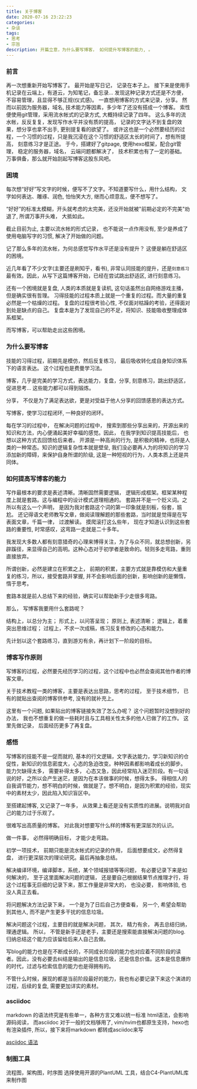 ```yaml
---
title: 关于博客
date: 2020-07-16 23:22:23
categories:
- 杂谈
tags: 
- 思考
- 宗旨
description: 开篇立意，为什么要写博客， 如何提升写博客的能力, 。
---
```


### 前言

再一次想重新开始写博客了。
最开始是写日记， 记录在本子上。 
接下来是使用手机记录在云端上，有道云，为知笔记，备忘录... 发现这种记录方式还是不方便，不容易管理，且显得不够正规(仪式感)。 
一直想用博客的方式来记录，分享。 然而以前因为服务器，域名, 技术能力等因素，多少年了还没有搭成一个博客。
索性便使用git管理，采用流水帐式的记录方式, 大概持续记录了四年。 
这么多年的流水帐，反反复复，发现写作水平并没有质的提高， 记录的文字达不到复盘的效果，想分享也拿不出手, 更别提复看的欲望了。
或许这也是一个必然要经历的过程，一个习惯的过程，只是我沉浸在这个习惯的舒适区太长的时间了，想有所提高， 刻意练习才是正途。
于今，搭建好了gitpage, 使用hexo框架，配合git管理， 稳定的服务器，域名， 云端问题都解决了， 技术积累也有了一定的基础。
万事俱备，那么就开始刮起写博客这股东风吧。 

### 困境

每次想“好好”写文字的时候，便写不了文字。不知道要写什么，用什么结构， 文字如何表达、雕琢、润色, 怕怡笑大方, 继而心烦意乱，便不想写了。

“好好”的标准太模糊，开头就考虑的太完美，还没开始就被"前期必定的不完美"劝退了, 所谓万事开头难， 大抵如此。

截止目前为止, 主要以流水帐的形式记录， 也不能说一点作用没有, 至少是养成了使用电脑写字的习惯, 解决了开始做的问题。

记了那么多年的流水帐，为何总感觉写作水平还是没有提升？ 这便是躺在舒适区的困境。

近几年看了不少文字(主要还是刷知乎，看书), 非常认同技能的提升，还是`刻意练习`最有效。因此，从写下这篇博客开始，已经在尝试跳出舒适区, 进行刻意练习。

还有一个困境就是复盘, 人类的本质就是复读机, 这句话虽然出自网络游戏主播，但是确实很有哲理。
习得技能的过程本质上就是一个重复的过程。而大量的重复必然是一个枯燥的过程。
复盘的过程很考验心性, 不仅面对枯躁的考验，还得面对到处是缺点的自己。
复盘本是为了发现自己的不足，将知识、技能吸收整理成体系框架。

而写博客，可以帮助走出这些困境。

### 为什么要写博客

技能的习得过程，前期先是模仿，然后反复练习， 最后吸收转化成自身知识体系下的语言表达。 这个过程也是费曼学习法。 

博客，几乎是完美的学习方式，表达能力，复盘，分享, 刻意练习，跳出舒适区，促进思考... 这些能力都可以得到锻炼。

分享， 不仅是为了满足表达欲，更是对受益于他人分享的回馈感恩的表达方式。 

写博客，使学习过程闭环, 一种良好的闭环。 

每在学习的过程中， 在解决问题的过程中， 搜索到那些分享出来的，开源出来的知识和方法，内心便涌起美好幸福的感觉。因此， 在我学到知识提高技能后， 也想以这种方式去回馈给后来者。
开源是一种高尚的行为, 是积极的精神，也将是人类的一种常态。知识的逻辑复杂性本就是壁垒, 我们没必要再人为的将知识的学习添加新的障碍，来保护自身所谓的阶级, 这是一种短视的行为，人类本质上还是共同体。

### 如何提高写博客的能力

写作最根本的要求是表述清晰。清晰固然需要逻辑， 逻辑形成框架。框架某种程度上就是套路。这与编程中的设计模式道理相通的。
套路并不是一个贬义词。之所以有这么一个声明， 是因为我对套路这个词的第一印象就是刻板，俗套，尴尬。 
还记得语文老师教写文章，做阅读理解题的那些套路，当时就是觉得是在写表面文章，千篇一律， 过渡解读。 摸爬滚打这么些年， 现在才知道认识到这些套路的重要性, 时常感叹，这弯路一走就是二十多年。 

我发现大多数人都有刻意猎奇的心理来博得关注，为了与众不同，就总想创新，另辟蹊径，来显得自己的高明。这种心态对于初学者是致命的。轻则多走弯路，重则直接放弃。

所谓创新，必然是建立在积累之上， 前期的积累，主要方式就是靠模仿和大量重复的练习，所以，接受套路并掌握, 并不会影响后面的创新，影响创新的是懒惰，惰于思考。

套路本就是前人总结下来的经验，确实可以帮助新手少走很多弯路。

那么， 写博客我要用什么套路呢？ 

结构上，以总分为主；
形式上，以问答呈现；
原则上, 表述清晰；
逻辑上，着重突出思维过程；
过程上，不求一次成稿，练习反复修改的心态和能力。

先计划以这个套路练习，直到游刃有余，再计划下一阶段的目标。 

### 博客写作原则

写博客的过程，必然要先经历学习的过程，这个过程中也必然会查阅其他作者的博客文章。 

关于技术教程一类的博客，主要是表达出思路，思考的过程， 至于技术细节， 已有的就贴出查阅的博客供参考, 没有的就补充上。 

这里有一个问题, 如果贴出的博客链接失效了怎么办呢？ 
这个问题暂时没想到好的办法， 我也不想重复的做一些耗时且与工具相关性太多的他人已做了的工作。
这里先做记录， 后面经历更多了再复盘。

### 感悟

写博客的技能不是一促而就的, 基本的行文逻辑，文字表达能力，学习新知识的仓促性，新知识的信息密度大，心态的急迫改变。种种因素都影响着成长的脚步。
能力欠缺得太多， 需要补得太多， 心态又急，因此经常陷入迷茫阶段。有一句话说的好，之所以会产生迷茫，是因为在本该做事的时候，想得太多。
得相信人的自我调节能力，想不明白的时候，做就是了。想不明白，是因为积累的经验，现实中的素材太少，因此陷入知识盲区中。

至搭建起博客, 又记录了一年多， 从效果上看还是没有实质性的进展。说明我对自己的能力过于乐观了。

很难写出高质量的博客。 对此我对想要写什么样的博客有更深层次的认识。

做一件事， 必然得明确目标， 才能少走弯路。

初学一项技术， 前期只能是流水帐式的记录的作用， 后面想要成文，必然得复盘， 进行更深层次的理论研究。最后再抽象总结。

解决编译环境，编译脚本，系统，某个领域报错等等问题， 有必要记录下来是如何解决的， 至于这里面解决问题的逻辑， 还是要自己根据结果节点推理才行，将这个过程事无巨细的记录下来，那工作量是非常大的， 也没必要， 影响体验, 也没人真正去看。

将问题解决方法记录下来， 一个是为了日后自己方便查看， 另一个, 希望会帮助到其他人, 而不是产生更多干扰的信息垃圾。

解决问题这个过程，主要目的就是解决问题， 其次， 精力有余， 再去总结归纳，理通逻辑。 所以， 不管是新手还是老手，主要还是搜索能直接解决问题的blog. 归纳总结这个能力应该留给后来人自己去做。

写blog的能力也是在不断成长的，不同成长阶段的能力也对应着不同阶段的读者。因此，没有必要去纠结是输出的是信息垃圾，还是信息价值。这本是信息爆炸的时代，过滤与检索信息的能力也是得拥有的。

不管什么时候，展现的都是当前阶段最好的能力，我也有必要记录下来这个演进的过程，后续的复盘, 需要更加详实的素材。

### asciidoc

markdown 的语法终究是有些单一，各种方言又难以统一标准
html语法，会影响源码阅读，
而asciidoc 对于一般的文档够用了, vim/nvim也都原生支持，hexo也有渲染插件, 所以，接下来将markdown 都转成asciidoc来写

[asciidoc 语法](https://meniny.cn/docs/asciidoc/#golas)

### 制图工具
流程图，架构图，时序图
选择使用开源的PlantUML 工具，结合C4-PlantUML库来制作图

